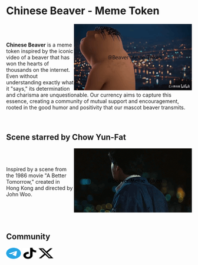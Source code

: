 # Chinese Beaver - Meme Token

<p><img align="right" src="https://github.com/BeaverMemeToken/BeaverMemetoken/blob/main/Chinese%20Beaver%20-%20Scene.gif" alt="Chinese Beaver - Scene" /></p>

<br>
<br>

**Chinese Beaver** is a meme token inspired by the iconic video of a beaver that has won the hearts of thousands on the internet. Even without understanding exactly what it "says," its determination and charisma are unquestionable. Our currency aims to capture this essence, creating a community of mutual support and encouragement, rooted in the good humor and positivity that our mascot beaver transmits.

<br>

## Scene starred by Chow Yun-Fat

<p><img align="right" src="https://github.com/BeaverMemeToken/BeaverMemetoken/blob/main/Chow%20Yun%20Fat%20-%20Scene.gif" alt="Chow Yun Fat - Scene" /></p>

<br>
<br>

Inspired by a scene from the 1986 movie "A Better Tomorrow," created in Hong Kong and directed by John Woo.

<br>
<br>
<br>

## Community
<p align="left">
  <a href="https://t.me/BeaverMemeToken" target="blank"><img align="center"
      src="https://raw.githubusercontent.com/BeaverMemeToken/BeaverMemetoken/ed6b1ac29a741867ae7932aaaf0480f1fb6c1e34/telegram-color.svg"
      alt="Connect Linkedin" height="30" width="40" /></a>
  <a href="https://www.tiktok.com/@beavermemetoken" target="blank"><img align="center"
      src="https://raw.githubusercontent.com/BeaverMemeToken/BeaverMemetoken/ed6b1ac29a741867ae7932aaaf0480f1fb6c1e34/tiktok.svg"
      alt="Connect Tiktok" height="30" width="40" /></a>
  <a href="https://twitter.com/BeaverMemetoken" target="blank"><img align="center"
      src="https://raw.githubusercontent.com/BeaverMemeToken/BeaverMemetoken/ed6b1ac29a741867ae7932aaaf0480f1fb6c1e34/x-color.svg"
      alt="Connect X" height="30" width="40" /></a>      
</p>
